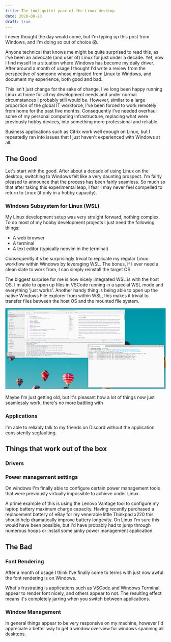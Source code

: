 ```yaml
---
title: The (not quite) year of the Linux desktop
date: 2020-08-23
draft: true
---
```


I never thought the day would come, but I'm typing up this post from Windows, and I'm doing so out of choice 😱.

Anyone technical that knows me  might be quite surprised to read this, as I've been an advocate (and user of) Linux for just under a decade. Yet, now I find myself in a situation where Windows has become my daily driver. After around a month of usage I thought I'd write a review from the perspective of someone whose migrated from Linux to Windows, and document my experience, both good and bad.

This isn't just change for the sake of change, I've long been happy running Linux at home for all my development needs and under normal circumstances I probably still would be. However, similar to a large proportion of the global IT workforce, I've been forced to work remotely from home for the past five months. Consequently I've needed overhaul some of my personal computing infrastructure, replacing what were previously hobby devices, into something more professional and reliable.

Business applications such as Citrix work well enough on Linux, but I repeatedly ran into issues that I just haven't experienced with Windows at all.

## The Good

Let's start with the good. After about a decade of using Linux on the desktop, switching to Windows felt like a very daunting prospect. I'm fairly pleased to announce that the process has been fairly seamless. So much so that after taking this experimental leap, I fear I may never feel compelled to return to Linux (if only in a hobby capacity).

### Windows Subsystem for Linux (WSL)

My Linux development setup was very straight forward, nothing complex. To do most of my hobby development projects I just need the following things:

- A web browser
- A terminal
- A text editor (typically neovim in the terminal)

Consequently it's be surprisingly trivial to replicate my regular Linux workflow within Windows by leveraging WSL. The bonus, if I ever need a clean slate to work from, I can simply reinstall the target OS.

The biggest surprise for me is how nicely integrated WSL is with the host OS. I'm able to open up files in VSCode running in a special WSL mode and everything 'just works'. Another handy thing is being able to open up the native Windows File explorer from within WSL, this makes it trivial to transfer files between the host OS and the mounted file system.

![Screenshot of WSL and VSCode](../static/images/Capture.PNG)

Maybe I'm just getting old, but it's pleasant how a lot of things now just seamlessly work, there's no more battling with 

### Applications

I'm able to reliably talk to my friends on Discord without the application consistently segfaulting.

## Things that work out of the box

### Drivers

### Power management settings

On windows I'm finally able to configure certain power management tools that were previously virtually impossible to achieve under Linux.

A prime example of this is using the Lenovo Vantage tool to configure my laptop battery maximum charge capacity. Having recently purchased a replacement battery of eBay for my venerable little Thinkpad x220 this should help dramatically improve battery longevity. On Linux I'm sure this would have been possible, but I'd have probably had to jump through numerous hoops or install some janky power management application.

## The Bad

### Font Rendering

After a month of usage I think I've finally come to terms with just now awful the font rendering is on Windows.

What's frustrating is applications such as VSCode and Windows Terminal appear to render font nicely, and others appear to not. The resulting effect means it's completely jarring when you switch between applications.

### Window Management

In general things appear to be very responsive on my machine, however I'd appreciate a better way to get a window overview for windows spanning all desktops.